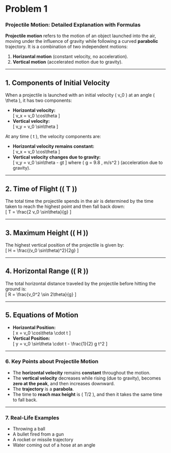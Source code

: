 # Problem 1

### **Projectile Motion: Detailed Explanation with Formulas**  

**Projectile motion** refers to the motion of an object launched into the air, moving under the influence of gravity while following a curved **parabolic** trajectory. It is a combination of two independent motions:  

1. **Horizontal motion** (constant velocity, no acceleration).  
2. **Vertical motion** (accelerated motion due to gravity).  

---

## **1. Components of Initial Velocity**
When a projectile is launched with an initial velocity \( v_0 \) at an angle \( \theta \), it has two components:  

- **Horizontal velocity:**  
  \[
  v_x = v_0 \cos\theta
  \]
- **Vertical velocity:**  
  \[
  v_y = v_0 \sin\theta
  \]

At any time \( t \), the velocity components are:  
- **Horizontal velocity remains constant:**  
  \[
  v_x = v_0 \cos\theta
  \]
- **Vertical velocity changes due to gravity:**  
  \[
  v_y = v_0 \sin\theta - gt
  \]
  where \( g = 9.8 \, m/s^2 \) (acceleration due to gravity).

---

## **2. Time of Flight (\( T \))**
The total time the projectile spends in the air is determined by the time taken to reach the highest point and then fall back down:  
\[
T = \frac{2 v_0 \sin\theta}{g}
\]

---

## **3. Maximum Height (\( H \))**
The highest vertical position of the projectile is given by:  
\[
H = \frac{(v_0 \sin\theta)^2}{2g}
\]

---

## **4. Horizontal Range (\( R \))**
The total horizontal distance traveled by the projectile before hitting the ground is:  
\[
R = \frac{v_0^2 \sin 2\theta}{g}
\]

---

## **5. Equations of Motion**
- **Horizontal Position:**  
  \[
  x = v_0 \cos\theta \cdot t
  \]
- **Vertical Position:**  
  \[
  y = v_0 \sin\theta \cdot t - \frac{1}{2} g t^2
  \]

---

### **6. Key Points about Projectile Motion**
- The **horizontal velocity** remains **constant** throughout the motion.  
- The **vertical velocity** decreases while rising (due to gravity), becomes **zero at the peak**, and then increases downward.  
- The **trajectory** is a **parabola**.  
- The time to **reach max height** is \( T/2 \), and then it takes the same time to fall back.  

---

### **7. Real-Life Examples**
- Throwing a ball  
- A bullet fired from a gun  
- A rocket or missile trajectory  
- Water coming out of a hose at an angle  
